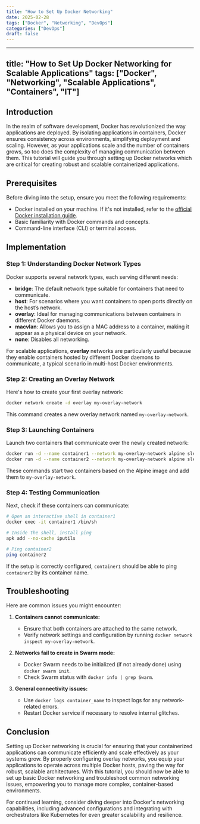 ```yaml
---
title: "How to Set Up Docker Networking"
date: 2025-02-28
tags: ["Docker", "Networking", "DevOps"]
categories: ["DevOps"]
draft: false
---
```


---
title: "How to Set Up Docker Networking for Scalable Applications"
tags: ["Docker", "Networking", "Scalable Applications", "Containers", "IT"]
---

## Introduction

In the realm of software development, Docker has revolutionized the way applications are deployed. By isolating applications in containers, Docker ensures consistency across environments, simplifying deployment and scaling. However, as your applications scale and the number of containers grows, so too does the complexity of managing communication between them. This tutorial will guide you through setting up Docker networks which are critical for creating robust and scalable containerized applications.

## Prerequisites

Before diving into the setup, ensure you meet the following requirements:

- Docker installed on your machine. If it's not installed, refer to the [official Docker installation guide](https://docs.docker.com/get-docker/).
- Basic familiarity with Docker commands and concepts.
- Command-line interface (CLI) or terminal access.

## Implementation

### Step 1: Understanding Docker Network Types

Docker supports several network types, each serving different needs:

- **bridge**: The default network type suitable for containers that need to communicate.
- **host**: For scenarios where you want containers to open ports directly on the host’s network.
- **overlay**: Ideal for managing communications between containers in different Docker daemons.
- **macvlan**: Allows you to assign a MAC address to a container, making it appear as a physical device on your network.
- **none**: Disables all networking.

For scalable applications, **overlay** networks are particularly useful because they enable containers hosted by different Docker daemons to communicate, a typical scenario in multi-host Docker environments.

### Step 2: Creating an Overlay Network

Here's how to create your first overlay network:

```bash
docker network create -d overlay my-overlay-network
```

This command creates a new overlay network named `my-overlay-network`. 

### Step 3: Launching Containers

Launch two containers that communicate over the newly created network:

```bash
docker run -d --name container1 --network my-overlay-network alpine sleep 1000
docker run -d --name container2 --network my-overlay-network alpine sleep 1000
```

These commands start two containers based on the Alpine image and add them to `my-overlay-network`.

### Step 4: Testing Communication

Next, check if these containers can communicate:

```bash
# Open an interactive shell in container1
docker exec -it container1 /bin/sh

# Inside the shell, install ping
apk add --no-cache iputils

# Ping container2
ping container2
```

If the setup is correctly configured, `container1` should be able to ping `container2` by its container name.

## Troubleshooting

Here are common issues you might encounter:

1. **Containers cannot communicate:**
   - Ensure that both containers are attached to the same network.
   - Verify network settings and configuration by running `docker network inspect my-overlay-network`.

2. **Networks fail to create in Swarm mode:**
   - Docker Swarm needs to be initialized (if not already done) using `docker swarm init`.
   - Check Swarm status with `docker info | grep Swarm`.

3. **General connectivity issues:**
   - Use `docker logs container_name` to inspect logs for any network-related errors.
   - Restart Docker service if necessary to resolve internal glitches.

## Conclusion

Setting up Docker networking is crucial for ensuring that your containerized applications can communicate efficiently and scale effectively as your systems grow. By properly configuring overlay networks, you equip your applications to operate across multiple Docker hosts, paving the way for robust, scalable architectures. With this tutorial, you should now be able to set up basic Docker networking and troubleshoot common networking issues, empowering you to manage more complex, container-based environments.

For continued learning, consider diving deeper into Docker's networking capabilities, including advanced configurations and integrating with orchestrators like Kubernetes for even greater scalability and resilience.